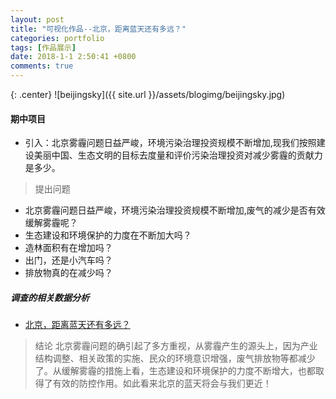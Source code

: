 ```yaml
---
layout: post
title: "可视化作品--北京，距离蓝天还有多远？"
categories: portfolio
tags: [作品展示]
date: 2018-1-1 2:50:41 +0800
comments: true
---
```

{: .center}
![beijingsky]({{ site.url }}/assets/blogimg/beijingsky.jpg)
#### 期中项目
* 引入：北京雾霾问题日益严峻，环境污染治理投资规模不断增加,现我们按照建设美丽中国、生态文明的目标去度量和评价污染治理投资对减少雾霾的贡献力是多少。
> 提出问题
* 北京雾霾问题日益严峻，环境污染治理投资规模不断增加,废气的减少是否有效缓解雾霾呢？
* 生态建设和环境保护的力度在不断加大吗？
* 造林面积有在增加吗？
* 出门，还是小汽车吗？
* 排放物真的在减少吗？
##### 调查的相关数据分析
* [北京，距离蓝天还有多远？](https://sunsipan.github.io/middle-term/Tableau.html)
> 结论 
北京雾霾问题的确引起了多方重视，从雾霾产生的源头上，因为产业结构调整、相关政策的实施、民众的环境意识增强，废气排放物等都减少了。从缓解雾霾的措施上看，生态建设和环境保护的力度不断增大，也都取得了有效的防控作用。如此看来北京的蓝天将会与我们更近！
